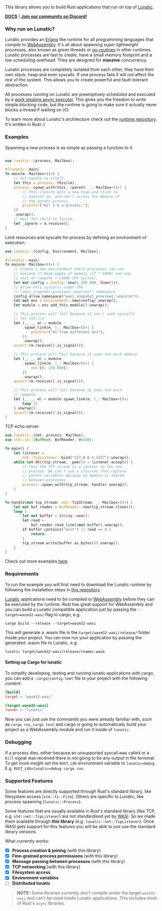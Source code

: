 This library allows you to build Rust applications that run on top of [Lunatic][1].

[**DOCS**](https://docs.rs/lunatic/latest/lunatic/) |
[**Join our community on Discord!**](https://discord.gg/b7zDqpXpB4)

### Why run on Lunatic?

Lunatic provides an [Erlang][2] like runtime for all programming languages that compile to
[WebAssembly][3]. It's all about spawning _super lightweight_ processes, also known as green
threads or [go-routines][5] in other runtimes. Lunatic processes are fast to create, have a small
memory footprint and a low scheduling overhead. They are designed for **massive** concurrency.

Lunatic processes are completely isolated from each other, they have their own stack, heap and even
syscalls. If one process fails it will not affect the rest of the system. This allows you to create
powerful and fault-tolerant abstraction.

All processes running on Lunatic are preemptively scheduled and executed by a
[work stealing async executor][6]. This gives you the freedom to write simple _blocking_ code, but
the runtime is going to make sure it actually never blocks a thread if waiting on I/O.

To learn more about Lunatic's architecture check out the [runtime repository][1]. It's written in
Rust :)

### Examples

Spawning a new process is as simple as passing a function to it.

```rust

use lunatic::{process, Mailbox};

#[lunatic::main]
fn main(m: Mailbox<()>) {
    // Get handle to itself.
    let this = process::this(&m);
    process::spawn_with(this, |parent, _: Mailbox<()>| {
        // This closure gets a new heap and stack to
        // execute on, and can't access the memory of
        // the parent process.
        println!("Hi! I'm a process.");
    })
    .unwrap();
    // Wait for child to finish.
    let _ignore = m.receive();
}
```

Limit resources and syscalls for process by defining an environment of execution.

```rust
use lunatic::{Config, Environment, Mailbox};

#[lunatic::main]
fn main(m: Mailbox<()>) {
    // Create a new environment where processes can use
    // maximum 17 Wasm pages of memory (17 * 64KB) and one
    // unit of compute (~=100k CPU cycles).
    let mut config = Config::new(1_200_000, Some(1));
    // Allow only syscalls under the
    // "wasi_snapshot_preview1::environ*" namespace
    config.allow_namespace("wasi_snapshot_preview1::environ");
    let mut env = Environment::new(config).unwrap();
    let module = env.add_this_module().unwrap();

    // This process will fail because it can't uses syscalls
    // for std i/o
    let (_, _, m) = module
        .spawn_link(m, |_: Mailbox<()>| {
            println!("Hi from different env");
        })
        .unwrap();
    assert!(m.receive().is_signal());

    // This process will fail because it uses too much memory
    let (_, _, m) = module
        .spawn_link(m, |_: Mailbox<()>| {
            vec![0; 150_000];
        })
        .unwrap();
    assert!(m.receive().is_signal());

    // This process will fail because it uses too much
    // compute
    let (_, _, m) = module.spawn_link(m, |_: Mailbox<()>|
        loop {}
    ).unwrap();
    assert!(m.receive().is_signal());
}
```

TCP echo server:

```rust
use lunatic::{net, process, Mailbox};
use std::io::{BufRead, BufReader, Write};

fn main() {
    let listener =
        net::TcpListener::bind("127.0.0.1:1337").unwrap();
    while let Ok((tcp_stream, _peer)) = listener.accept() {
        // Pass the TCP stream as a context to the new
        // process. We can't use a closures that capture
        // parent variables because no memory is shared
        // between processes.
        process::spawn_with(tcp_stream, handle).unwrap();
    }
}

fn handle(mut tcp_stream: net::TcpStream, _: Mailbox<()>) {
    let mut buf_reader = BufReader::new(tcp_stream.clone());
    loop {
        let mut buffer = String::new();
        let read =
            buf_reader.read_line(&mut buffer).unwrap();
        if buffer.contains("exit") || read == 0 {
            return;
        }
        tcp_stream.write(buffer.as_bytes()).unwrap();
    }
}

```

Check out more examples [here](https://github.com/lunatic-solutions/rust-lib/tree/main/examples).

### Requirements

To run the example you will first need to download the Lunatic runtime by following the
installation steps in [this repository][1].

[Lunatic][1] applications need to be compiled to [WebAssembly][3] before they can be executed by
the runtime. Rust has great support for WebAssembly and you can build a Lunatic compatible application
just by passing the `--target=wasm32-wasi` flag to cargo, e.g:

```
cargo build --release --target=wasm32-wasi
```

This will generate a .wasm file in the `target/wasm32-wasi/release/` folder inside your project.
You can now run your application by passing the generated .wasm file to Lunatic, e.g:

```
lunatic target/wasm32-wasi/release/<name>.wasm
```

#### Setting up Cargo for lunatic

To simplify developing, testing and running lunatic applications with cargo, you can add a
`.cargo/config.toml` file to your project with the following content:

```toml
[build]
target = "wasm32-wasi"

[target.wasm32-wasi]
runner = "lunatic"
```

Now you can just use the commands you were already familiar with, such as `cargo run`, `cargo test`
and cargo is going to automatically build your project as a WebAssembly module and run it inside of
`lunatic`.

### Debugging

If a process dies, either because an unsupported syscall was called or a `Kill` signal was received
there is not going to be any output in the terminal. To get more insight set the `RUST_LOG`
environment variable to `lunatic=debug`. E.g. `RUST_LOG=lunatic=debug cargo run`.

### Supported Features

Some features are directly supported through Rust's standard library, like filesystem access
(`std::fs::File`). Others are specific to Lunatic, like process spawning (`lunatic::Process`).

Some features that are usually available in Rust's standard library (like TCP, e.g.
`std::net::TcpListener`) are not standardised yet by [WASI][4]. So we made them available through
**this library** (e.g. `lunatic::net::TcpListener`). Once WASI gets support for this features you
will be able to just use the standard library versions.

What currently works:

- [x] **Process creation & joining** (with this library)
- [x] **Fine-grained process permissions** (with this library)
- [x] **Message passing between processes** (with this library)
- [x] **TCP networking** (with this library)
- [x] **Filesystem access**
- [x] **Environment variables**
- [ ] **Distributed lunatic**

> **NOTE:**
> Some libraries currently don't compile under the target `wasm32-wasi` and can't be used inside
> Lunatic applications. This includes most of Rust's `async` libraries.

[1]: https://github.com/lunatic-solutions/lunatic
[2]: https://www.erlang.org/
[3]: https://webassembly.org/
[4]: https://wasi.dev/
[5]: https://golangbot.com/goroutines
[6]: https://tokio.rs/
